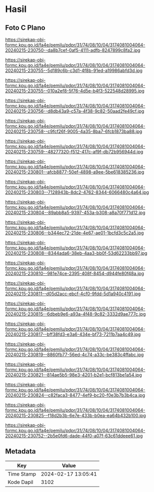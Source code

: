 # Hasil

## Foto C Plano

https://sirekap-obj-formc.kpu.go.id/fa4e/pemilu/pdpr/31/74/08/10/04/3174081004064-20240215-230750--da8b7cef-0af5-4111-adfb-8247899c8fa2.jpg

https://sirekap-obj-formc.kpu.go.id/fa4e/pemilu/pdpr/31/74/08/10/04/3174081004064-20240215-230755--5d189c6b-c3d1-4f8b-91ed-a19986abfd3d.jpg

https://sirekap-obj-formc.kpu.go.id/fa4e/pemilu/pdpr/31/74/08/10/04/3174081004064-20240215-230755--010a2ef8-5f76-4d5e-b4f3-522548d28995.jpg

https://sirekap-obj-formc.kpu.go.id/fa4e/pemilu/pdpr/31/74/08/10/04/3174081004064-20240215-230756--d8db43a9-c57a-4f38-9c82-50aad2fe49cf.jpg

https://sirekap-obj-formc.kpu.go.id/fa4e/pemilu/pdpr/31/74/08/10/04/3174081004064-20240215-230758--c9fcf26f-9005-4a35-8ba7-6fcb1873ba88.jpg

https://sirekap-obj-formc.kpu.go.id/fa4e/pemilu/pdpr/31/74/08/10/04/3174081004064-20240215-230759--48277320-f512-417c-af9f-db72b956944d.jpg

https://sirekap-obj-formc.kpu.go.id/fa4e/pemilu/pdpr/31/74/08/10/04/3174081004064-20240215-230801--afcb8877-50ef-4898-a9ee-5be618385236.jpg

https://sirekap-obj-formc.kpu.go.id/fa4e/pemilu/pdpr/31/74/08/10/04/3174081004064-20240215-230803--7128943b-8dc2-4762-8344-6066480c4a64.jpg

https://sirekap-obj-formc.kpu.go.id/fa4e/pemilu/pdpr/31/74/08/10/04/3174081004064-20240215-230804--89abb8a5-9397-453a-b308-a8a70f771d12.jpg

https://sirekap-obj-formc.kpu.go.id/fa4e/pemilu/pdpr/31/74/08/10/04/3174081004064-20240215-230806--b344ec72-21de-4e67-ae01-1bcfd3c5c2a5.jpg

https://sirekap-obj-formc.kpu.go.id/fa4e/pemilu/pdpr/31/74/08/10/04/3174081004064-20240215-230808--8344ada6-38eb-4aa3-bb0f-53d62233bb97.jpg

https://sirekap-obj-formc.kpu.go.id/fa4e/pemilu/pdpr/31/74/08/10/04/3174081004064-20240215-230810--981e74ce-2395-408f-8454-d944fe80f48a.jpg

https://sirekap-obj-formc.kpu.go.id/fa4e/pemilu/pdpr/31/74/08/10/04/3174081004064-20240215-230811--d05d2acc-ebcf-4cf0-9fdd-5d1a940c4191.jpg

https://sirekap-obj-formc.kpu.go.id/fa4e/pemilu/pdpr/31/74/08/10/04/3174081004064-20240215-230815--6dbeb9e6-a93a-4f48-9c82-3332d9ae777c.jpg

https://sirekap-obj-formc.kpu.go.id/fa4e/pemilu/pdpr/31/74/08/10/04/3174081004064-20240215-230817--bff38fd3-e3a6-434e-bf73-7211b7aa4c49.jpg

https://sirekap-obj-formc.kpu.go.id/fa4e/pemilu/pdpr/31/74/08/10/04/3174081004064-20240215-230819--8860fb77-56ed-4c74-a33c-be383c4ffabc.jpg

https://sirekap-obj-formc.kpu.go.id/fa4e/pemilu/pdpr/31/74/08/10/04/3174081004064-20240215-230821--814ae5b5-98e3-4201-b2e1-bcf813be1a54.jpg

https://sirekap-obj-formc.kpu.go.id/fa4e/pemilu/pdpr/31/74/08/10/04/3174081004064-20240215-230824--c82faca3-8477-4ef9-bc20-f0e3b7b3b4ca.jpg

https://sirekap-obj-formc.kpu.go.id/fa4e/pemilu/pdpr/31/74/08/10/04/3174081004064-20240215-230825--f18d2b3b-6e7e-433b-b0ea-ea64b432b100.jpg

https://sirekap-obj-formc.kpu.go.id/fa4e/pemilu/pdpr/31/74/08/10/04/3174081004064-20240215-230752--2b5e0fd6-dade-44f0-a07f-63c61ddeee61.jpg


## Metadata

| Key        | Value               |
| ---------- | ------------------- |
| Time Stamp | 2024-02-17 13:05:41 |
| Kode Dapil | 3102                |



